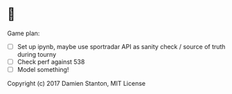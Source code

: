 # 🏀

Game plan:

+ [ ] Set up ipynb, maybe use sportradar API as sanity check / source of truth during tourny
+ [ ] Check perf against 538
+ [ ] Model something!

Copyright (c) 2017 Damien Stanton, MIT License
